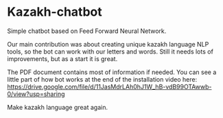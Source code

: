 # Kazakh-chatbot
Simple chatbot based on Feed Forward Neural Network.

Our main contribution was about creating unique kazakh language NLP tools, so the bot can work with our letters and words. Still it needs lots of improvements, but as a start it is great.

The PDF document contains most of information if needed. You can see a little part of how bot works at the end of the installation video here: https://drive.google.com/file/d/11JasMdrLAh0hJ1W_hB-vdB99OTAwwb-0/view?usp=sharing

Make kazakh language great again.



